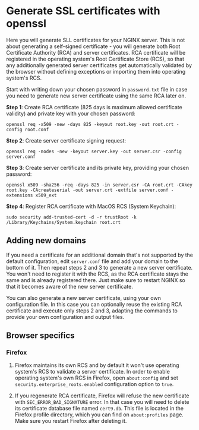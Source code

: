 # Generate SSL certificates with openssl

Here you will generate SLL certificates for your NGINX server. This is not about
generating a self-signed certificate - you will generate both Root Certificate
Authority (RCA) and server certificates. RCA certificate will be registered in
the operating system's Root Certificate Store (RCS), so that any additionally
generated server certificates get automatically validated by the browser without
defining exceptions or importing them into operating system's RCS.

Start with writing down your chosen password in `password.txt` file in case you
need to generate new server certificate using the same RCA later on.

**Step 1**: Create RCA certificate (825 days is maximum allowed certificate validity) and private key with your chosen password:

```console
openssl req -x509 -new -days 825 -keyout root.key -out root.crt -config root.conf
```

**Step 2**: Create server certificate signing request:

```console
openssl req -nodes -new -keyout server.key -out server.csr -config server.conf
```

**Step 3**: Create server certificate and its private key, providing your chosen password:

```console
openssl x509 -sha256 -req -days 825 -in server.csr -CA root.crt -CAkey root.key -CAcreateserial -out server.crt -extfile server.conf -extensions x509_ext
```

**Step 4**: Register RCA certificate with MacOS RCS (System Keychain):

```console
sudo security add-trusted-cert -d -r trustRoot -k /Library/Keychains/System.keychain root.crt
```

## Adding new domains

If you need a certificate for an additional domain that's not supported by the
default configuration, edit `server.conf` file and add your domain to the bottom
of it. Then repeat steps 2 and 3 to generate a new server certificate. You won't
need to register it with the RCS, as the RCA certificate stays the same and is
already registered there.  Just make sure to restart NGINX so that it becomes
aware of the new server certificate.

You can also generate a new server certificate, using your own  configuration
file. In this case you can optionally reuse the existing RCA certificate and
execute only steps 2 and 3, adapting the commands to provide your own
configuration and output files.

## Browser specifics

### Firefox

1. Firefox maintains its own RCS and by default it won't use operating system's
RCS to validate a server certificate. In order to enable operating system's own
RCS in Firefox, open `about:config` and set `security.enterprise_roots.enabled`
configuration option to `true`.

2. If you regenerate RCA certificate, Firefox will refuse the new certificate
with `SEC_ERROR_BAD_SIGNATURE` error. In that case you will need to delete its
certificate database file named `cert9.db`. This file is located in the Firefox
profile directory, which you can find on `about:profiles` page. Make sure you
restart Firefox after deleting it.
